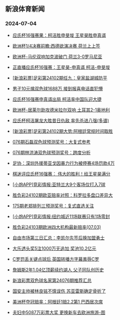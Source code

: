 ## 新浪体育新闻 
### 2024-07-04

+ [应氏杯16强赛果：柯洁胜申旻埈 王星昊胜申真谞](https://sports.sina.com.cn/go/2024-07-03/doc-incavyqn8322166.shtml)

+ [欧洲杯1/4决赛前瞻:西德欲演决赛 荷兰上上签](https://sports.sina.com.cn/l/2024-07-03/doc-incavpys8476933.shtml)

+ [欧洲杯-马伦双响加克波破门 荷兰3-0罗马尼亚](https://sports.sina.com.cn/g/pl/2024-07-03/doc-incavpym6868094.shtml)

+ [正直播应氏杯16强赛：王星昊-申真谞 柯洁-申旻埈](https://sports.sina.com.cn/go/2024-07-03/doc-incavpys8511062.shtml)

+ [[新浪彩票]足彩第24102期任九：皇家盐湖城防平](https://sports.sina.com.cn/l/2024-07-03/doc-incavisp6946539.shtml)

+ [男子10元擒双色球1688万 接到报喜电话直犯懵](https://sports.sina.com.cn/l/2024-07-03/doc-incavckr7036132.shtml)

+ [应氏杯16强赛申真谞出局 柯洁率中国队迎大捷](https://sports.sina.com.cn/go/2024-07-03/doc-incavyqf6760497.shtml)

+ [欧洲杯-居莱尔助攻德米拉尔双响 土耳其2-1奥地利](https://sports.sina.com.cn/g/pl/2024-07-03/doc-incavpym6870197.shtml)

+ [应氏杯柯洁屠龙大胜昔日仇敌 率先杀进八强(多谱)](https://sports.sina.com.cn/go/2024-07-03/doc-incavuhi6834114.shtml)

+ [[新浪彩票]足彩第24102期大势:阿根廷常规时间取胜](https://sports.sina.com.cn/l/2024-07-03/doc-incavisp6945047.shtml)

+ [076期石磊双色球预测奖号：大复式参考](https://sports.sina.com.cn/l/2024-07-03/doc-incavyqf6714445.shtml)

+ [076期林洪涛双色球预测奖号：跨度分析](https://sports.sina.com.cn/l/2024-07-03/doc-incavyqf6714166.shtml)

+ [足协：深圳外援蒂亚戈因暴力行为被停赛4场罚款4万](https://sports.sina.com.cn/china/2024-07-03/doc-incavyqf6744265.shtml)

+ [棋迷评应氏杯16强赛： 伟大的胜利！给王星昊满分](https://sports.sina.com.cn/go/2024-07-03/doc-incawewc6647713.shtml)

+ [[小炮APP]竞彩情报:亚特兰大9个客场仅打入7球](https://sports.sina.com.cn/l/2024-07-03/doc-incavpys8489432.shtml)

+ [胜负彩24102期欧亚赔率对照：科罗拉多盘口差异大](https://sports.sina.com.cn/l/2024-07-03/doc-incavisp6981047.shtml)

+ [175期老郑排列三预测奖号：复式直选关注](https://sports.sina.com.cn/l/2024-07-03/doc-incavuhi6826894.shtml)

+ [[小炮APP]竞彩情报:纽约城近11场联赛只有1场零封](https://sports.sina.com.cn/l/2024-07-03/doc-incavpym6873685.shtml)

+ [胜负彩24103期欧洲四大机构最新赔率(07.03)](https://sports.sina.com.cn/l/2024-07-03/doc-incavpym6887761.shtml)

+ [自由市场第三日汇总：李凯尔先签后换加盟勇士](https://sports.sina.com.cn/basketball/nba/2024-07-03/doc-incawrmx6474374.shtml)

+ [大乐透头奖5注1000万无追加 奖池10.2亿元](https://sports.sina.com.cn/l/2024-07-03/doc-incawmeh8201685.shtml)

+ [C罗罚丢关键点球后 英国转播方字幕羞辱C罗](https://sports.sina.com.cn/global/europe/2024-07-03/doc-incavisu8553319.shtml)

+ [詹姆斯2年1.04亿顶薪续约湖人 父子同队创历史](https://sports.sina.com.cn/basketball/nba/2024-07-03/doc-incawmcz6567653.shtml)

+ [新浪彩票双色球名家第24076期推荐汇总](https://sports.sina.com.cn/l/2024-07-03/doc-incavyqf6722519.shtml)

+ [国安主帅被林良铭不慎误伤 苏亚雷斯确定骨折了](https://sports.sina.com.cn/china/2024-07-03/doc-incavyqf6750919.shtml)

+ [美洲杯夺冠赔率：阿根廷1赔2.2第1 巴西居次席](https://sports.sina.com.cn/l/2024-07-04/doc-incaxnru7658769.shtml)

+ [夫妇中5087万彩票大奖 更换新车去欧洲旅游-图](https://sports.sina.com.cn/l/2024-07-04/doc-incaxnrp6047320.shtml)

